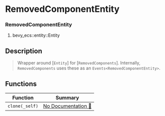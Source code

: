 # RemovedComponentEntity

### RemovedComponentEntity

1. bevy\_ecs::entity::Entity

## Description

>  Wrapper around [`Entity`] for [`RemovedComponents`].
>  Internally, `RemovedComponents` uses these as an `Events<RemovedComponentEntity>`.

## Functions

| Function | Summary |
| --- | --- |
| `clone(_self)` | [No Documentation 🚧](./removedcomponententity/clone.md) |
